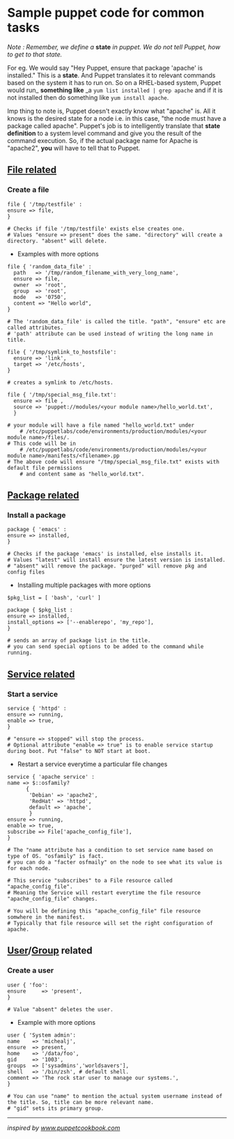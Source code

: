 # Sample puppet code for common tasks

_Note : Remember, we define a_ **state** _in puppet. We do not tell Puppet, how to get to that state._

For eg.
We would say "Hey Puppet, ensure that package 'apache' is installed." This is a **state**.
And Puppet translates it to relevant commands based on the system it has to run on. So on a RHEL-based system, Puppet would run_ **something like** _a ```yum list installed | grep apache``` and if it is not installed then do something like ```yum install apache```.

Imp thing to note is, Puppet doesn't exactly know what "apache" is. All it knows is the desired state for a node i.e. in this case, "the node must have a package called apache". 
Puppet's job is to intelligently translate that **state definition** to a system level command and give you the result of the command execution. So, if the actual package name for Apache is "apache2", **you** will have to tell that to Puppet.

## [File related](https://docs.puppet.com/puppet/4.7/types/file.html)

### Create a file
  
  ```
  file { '/tmp/testfile' :
  ensure => file,  
  }
  
  # Checks if file '/tmp/testfile' exists else creates one.
  # Values "ensure => present" does the same. "directory" will create a directory. "absent" will delete.
  ``` 

  - Examples with more options
  
  ```
  file { 'random_data_file' :  
    path   => '/tmp/random_filename_with_very_long_name',
    ensure => file,
    owner  => 'root',
    group  => 'root',
    mode   => '0750',
    content => "Hello world",
  }
  
  # The 'random_data_file' is called the title. "path", "ensure" etc are called attributes.
  # 'path' attribute can be used instead of writing the long name in title.
  ```
  
  ```
  file { '/tmp/symlink_to_hostsfile':
    ensure => 'link',  
    target => '/etc/hosts',
  }
  
  # creates a symlink to /etc/hosts.
  ```

  ```
  file { '/tmp/special_msg_file.txt':
    ensure => file , 
    source => 'puppet://modules/<your module name>/hello_world.txt', 
    }
    
  # your module will have a file named "hello_world.txt" under 
      # /etc/puppetlabs/code/environments/production/modules/<your module name>/files/. 
  # This code will be in 
      # /etc/puppetlabs/code/environments/production/modules/<your module name>/manifests/<filename>.pp
  # The above code will ensure "/tmp/special_msg_file.txt" exists with default file permissions 
      # and content same as "hello_world.txt".
  ```



## [Package related](https://docs.puppet.com/puppet/4.7/types/package.html)

### Install a package
  
  ```
  package { 'emacs' :
  ensure => installed, 
  }
  
  # Checks if the package 'emacs' is installed, else installs it.
  # Values "latest" will install ensure the latest version is installed. 
  # "absent" will remove the package. "purged" will remove pkg and config files
  ```
  - Installing multiple packages with more options
  
  ```
  $pkg_list = [ 'bash', 'curl' ]
  
  package { $pkg_list :
  ensure => installed,
  install_options => ['--enablerepo', 'my_repo'], 
  }

  # sends an array of package list in the title.
  # you can send special options to be added to the command while running.
  ```

## [Service related](https://docs.puppet.com/puppet/4.7/types/service.html)

### Start a service

  ```
  service { 'httpd' :
  ensure => running,  
  enable => true,     
  }
  
  # "ensure => stopped" will stop the process.
  # Optional attribute "enable => true" is to enable service startup during boot. Put "false" to NOT start at boot.
  ```

  - Restart a service everytime a particular file changes
  
 
  ```
  service { 'apache service' :
  name => $::osfamily?       
        {
         'Debian' => 'apache2',
         'RedHat' => 'httpd',
         default => 'apache',
         }
  ensure => running,
  enable => true,
  subscribe => File['apache_config_file'], 
  } 
 
  # The "name attribute has a condition to set service name based on type of OS. "osfamily" is fact. 
  # you can do a "facter osfmaily" on the node to see what its value is for each node.     
  
  # This service "subscribes" to a File resource called "apache_config_file". 
  # Meaning the Service will restart everytime the file resource "apache_config_file" changes.
  
  # You will be defining this "apache_config_file" file resource somwhere in the manifest. 
  # Typically that file resource will set the right configuration of apache.
  ```



## [User](https://docs.puppet.com/puppet/4.7/types/user.html)/[Group](https://docs.puppet.com/puppet/4.7/types/group.html) related

### Create a user
  
  ```
  user { 'foo':
  ensure     => 'present',  
  }
  
  # Value "absent" deletes the user.
  ```
  
  - Example with more options
  
  ```
  user { 'System admin':
  name    => 'michealj', 
  ensure  => present, 
  home    => '/data/foo', 
  gid     => '1003', 
  groups  => ['sysadmins','worldsavers'],
  shell   => '/bin/zsh', # default shell.
  comment => 'The rock star user to manage our systems.', 
  }
  
  # You can use "name" to mention the actual system username instead of the title. So, title can be more relevant name.
  # "gid" sets its primary group.
  ```


---
_inspired by www.puppetcookbook.com_

